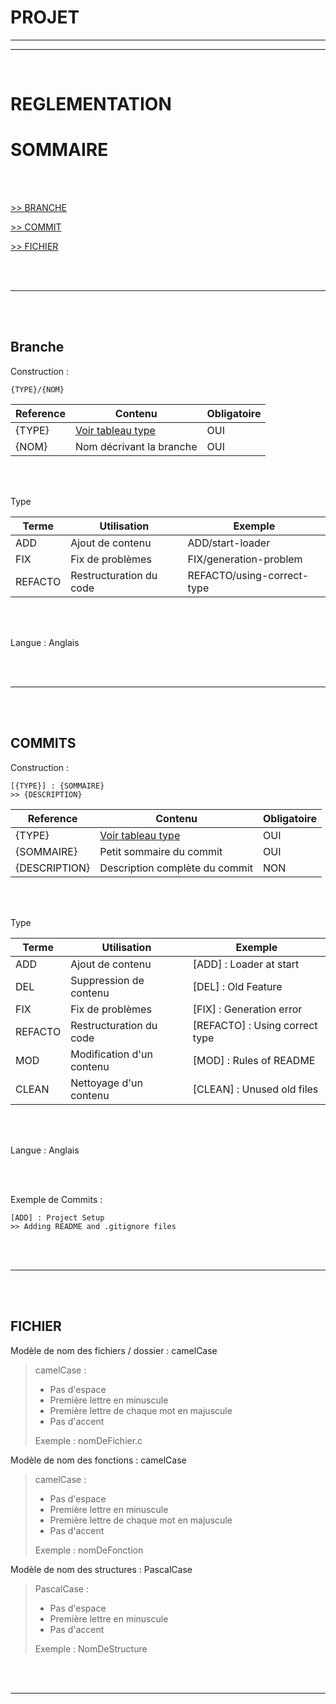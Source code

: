 # PROJET

----
----
<br>

# REGLEMENTATION

# SOMMAIRE

<br>
<br>

[>> BRANCHE](#rules_branch)

[>> COMMIT](#rules_commit)

[>> FICHIER](#rules_file)

<br>
<br>

----

<br>
<br>

## Branche <a id="rules_branch"></a>

Construction :
```
{TYPE}/{NOM}
```

| Reference | Contenu | Obligatoire |
|-|-|-|
| {TYPE} | [Voir tableau type](#table_type_branch) | OUI |
| {NOM} | Nom décrivant la branche | OUI |

<br>
<br>

Type<a id="table_type_branch"></a>

| Terme | Utilisation | Exemple |
|-|-|-|
| ADD | Ajout de contenu | ADD/start-loader |
| FIX | Fix de problèmes | FIX/generation-problem |
| REFACTO | Restructuration du code | REFACTO/using-correct-type |


<br>
<br>

Langue : Anglais

<br>
<br>

----

<br>
<br>

## COMMITS <a id="rules_commit"></a>

Construction :
```
[{TYPE}] : {SOMMAIRE}
>> {DESCRIPTION}
```

| Reference | Contenu | Obligatoire |
|-|-|-|
| {TYPE} | [Voir tableau type](#table_type_commit) | OUI |
| {SOMMAIRE} | Petit sommaire du commit | OUI |
| {DESCRIPTION} | Description complète du commit | NON |

<br>
<br>

Type<a id="table_type_commit"></a>

| Terme | Utilisation | Exemple |
|-|-|-|
| ADD | Ajout de contenu | [ADD] : Loader at start |
| DEL | Suppression de contenu | [DEL] : Old Feature |
| FIX | Fix de problèmes | [FIX] : Generation error |
| REFACTO | Restructuration du code | [REFACTO] : Using correct type |
| MOD | Modification d'un contenu | [MOD] : Rules of README |
| CLEAN | Nettoyage d'un contenu | [CLEAN] : Unused old files |


<br>
<br>

Langue : Anglais

<br>
<br>


Exemple de Commits :
```
[ADD] : Project Setup
>> Adding README and .gitignore files
```

<br>
<br>

----

<br>
<br>


## FICHIER <a id="rules_file"></a>

Modèle de nom des fichiers / dossier : camelCase
> camelCase :
> - Pas d'espace
> - Première lettre en minuscule
> - Première lettre de chaque mot en majuscule
> - Pas d'accent
>
> Exemple : nomDeFichier.c

Modèle de nom des fonctions : camelCase
> camelCase :
> - Pas d'espace
> - Première lettre en minuscule
> - Première lettre de chaque mot en majuscule
> - Pas d'accent
>
> Exemple : nomDeFonction

Modèle de nom des structures : PascalCase
> PascalCase :
> - Pas d'espace
> - Première lettre en minuscule
> - Pas d'accent
>
> Exemple : NomDeStructure


<br>
<br>

----

<br>
<br>
